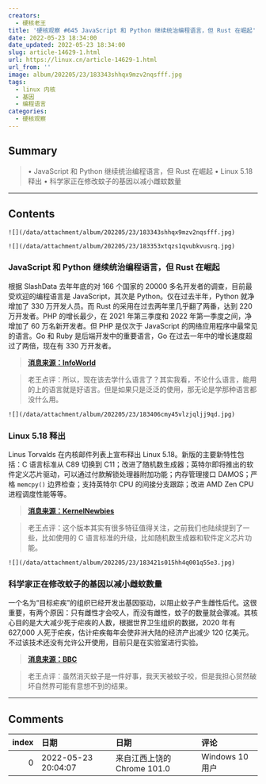 ```yaml
---
creators:
  - 硬核老王
title: '硬核观察 #645 JavaScript 和 Python 继续统治编程语言，但 Rust 在崛起'
date: 2022-05-23 18:34:00
date_updated: 2022-05-23 18:34:00
slug: article-14629-1.html
url: https://linux.cn/article-14629-1.html
url_from: ''
image: album/202205/23/183343shhqx9mzv2nqsfff.jpg
tags:
  - linux 内核
  - 基因
  - 编程语言
categories:
  - 硬核观察
---
```


## Summary

> • JavaScript 和 Python 继续统治编程语言，但 Rust 在崛起 • Linux 5.18 释出 • 科学家正在修改蚊子的基因以减小雌蚊数量

***

<!-- more -->

## Contents

`![](/data/attachment/album/202205/23/183343shhqx9mzv2nqsfff.jpg)`

`![](/data/attachment/album/202205/23/183353xtqzs1qvubkvusrq.jpg)`

### JavaScript 和 Python 继续统治编程语言，但 Rust 在崛起

根据 SlashData 去年年底的对 166 个国家的 20000 多名开发者的调查，目前最受欢迎的编程语言是 JavaScript，其次是 Python。仅在过去半年，Python 就净增加了 330 万开发人员。而 Rust 的采用在过去两年里几乎翻了两番，达到 220 万开发者。PHP 的增长最少，在 2021 年第三季度和 2022 年第一季度之间，净增加了 60 万名新开发者。但 PHP 是仅次于 JavaScript 的网络应用程序中最常见的语言。Go 和 Ruby 是后端开发中的重要语言，Go 在过去一年中的增长速度超过了两倍，现在有 330 万开发者。

> 
> **[消息来源：InfoWorld](https://www.infoworld.com/article/3661248/developer-survey-javascript-and-python-reign-but-rust-is-rising.html)**
> 
> 
> 

> 
> 老王点评：所以，现在该去学什么语言了？其实我看，不论什么语言，能用的上的语言就是好语言。但是如果只是泛泛的使用，那无论是学那种语言都没什么用。
> 
> 
> 

`![](/data/attachment/album/202205/23/183406cmy45vlzjqljj9qd.jpg)`

### Linux 5.18 释出

Linus Torvalds 在内核邮件列表上宣布释出 Linux 5.18。新版的主要新特性包括：C 语言标准从 C89 切换到 C11；改进了随机数生成器；英特尔即将推出的软件定义芯片驱动，可以通过付款解锁处理器附加功能；内存管理接口 DAMOS；严格 `memcpy()` 边界检查；支持英特尔 CPU 的间接分支跟踪；改进 AMD Zen CPU 进程调度性能等等。

> 
> **[消息来源：KernelNewbies](https://kernelnewbies.org/Linux_5.18)**
> 
> 
> 

> 
> 老王点评：这个版本其实有很多特征值得关注，之前我们也陆续提到了一些，比如使用的 C 语言标准的升级，比如随机数生成器和软件定义芯片功能。
> 
> 
> 

`![](/data/attachment/album/202205/23/183421s015hh4q001q55e3.jpg)`

### 科学家正在修改蚊子的基因以减小雌蚊数量

一个名为“目标疟疾”的组织已经开发出基因驱动，以阻止蚊子产生雌性后代。这很重要，有两个原因：只有雌性才会咬人，而没有雌性，蚊子的数量就会骤减。其核心目的是大大减少死于疟疾的人数，根据世界卫生组织的数据，2020 年有 627,000 人死于疟疾，估计疟疾每年会使非洲大陆的经济产出减少 120 亿美元。不过该技术还没有允许公开使用，目前只是在实验室进行实验。

> 
> **[消息来源：BBC](https://www.bbc.com/news/business-61505102)**
> 
> 
> 

> 
> 老王点评：虽然消灭蚊子是一件好事，我天天被蚊子咬，但是我担心贸然破坏自然界可能有意想不到的结果。
> 
> 
>

***

## Comments

|   index | 日期                | 日期                                        | 评论                                                                                                                                                                         |
|--------:|:--------------------|:--------------------------------------------|:-----------------------------------------------------------------------------------------------------------------------------------------------------------------------------|
|       0 | 2022-05-23 20:04:07 | 来自江西上饶的 Chrome 101.0|Windows 10 用户 | 一个笑话：据报道，我国著名生物学家李教授苦心钻研30余年，成功培育出了抗寒蚊子。据李教授介绍：这种抗寒蚊子的培育，填补了我国冬天没有蚊子的空白。目前，李教授已被警方成功击毙。 |
